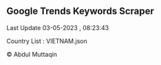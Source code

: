 

## Google Trends Keywords Scraper 
 
Last Update 03-05-2023 , 08:23:43

Country List :
VIETNAM.json



© Abdul Muttaqin 
